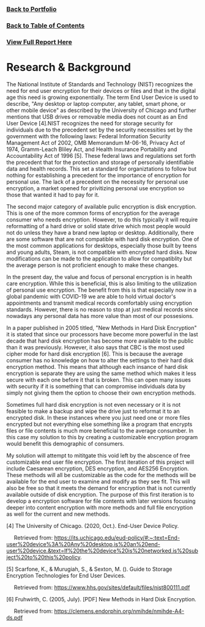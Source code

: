 ### [Back to Portfolio](index.md)

### [Back to Table of Contents](seniorproject.md)

### [View Full Report Here](fullReport.md)

Research & Background
====================
The National Institute of Standards and Technology (NIST) recognizes the need for end user encryption for their devices or files and that in the digital age this need is growing exponentially. The term End User Device is used to describe, "Any desktop or laptop computer, any tablet, smart phone, or other mobile device" as described by the University of Chicago and further mentions that USB drives or removable media does not count as an End User Device [4].NIST recognizes the need for storage security for individuals due to the precedent set by the security necessities set by the government with the following laws: Federal Information Security Management Act of 2002, OMB Memorandum M-06-16, Privacy Act of 1974, Gramm-Leach Bliley Act, and Health Insurance Portability and Accountability Act of 1996 [5]. 
These federal laws and regulations set forth the precedent that for the protection and storage of personally identifiable data and health records. This set a standard for organiztations to follow but nothing for establishing a precedent for the importance of encryption for personal use. The lack of a precedent on the necessity for personal use encryption, a market opened for privitizing personal use encryption so those that wanted it had to pay for it.

The second major category of available pulic encryption is disk encryption. This is one of the more common forms of encryption for the average consumer who needs encryption. However, to do this typically it will require reformatting of a hard drive or solid state drive which most people would not do unless they have a brand new laptop or desktop. Additionally, there are some software that are not compatible with hard disk encryption. One of the most common applications for desktops, especially those built by teens and young adults, Steam, is not compatible with encrypted hard disks. Now modifications can be made to the application to allow for compatiblity but the average person is not proficient enough to make these changes.

In the present day, the value and focus of personal encryption is in health care encryption. While this is beneficial, this is also limiting to the utilization of personal use encryption. The benefit from this is that especially now in a global pandemic with COVID-19 we are able to hold virtual doctor's appointments and transmit medical records comfortably using encryption standards. However, there is no reason to stop at just medical records since nowadays any personal data has more value than most of our possesions.

In a paper published in 2005 titled, "New Methods in Hard Disk Encryption" it is stated that since our processors have become more powerful in the last decade that hard disk encryption has become more available to the public than it was previously. However, it also says that CBC is the most used cipher mode for hard disk encryption [6]. This is because the average consumer has no knowledge on how to alter the settings to their hard disk encryption method. This means that although each insance of hard disk encryption is separate they are using the same method which makes it less secure with each one before it that is broken. This can open many issues with security if it is something that can compromise individuals data by simply not giving them the option to choose their own encryption methods.

Sometimes full hard disk encryption is not even necessary or it is not feasible to make a backup and wipe the drive just to reformat it to an encrypted disk. In these instances where you just need one or more files encrypted but not everything else something like a program that encrypts files or file contents is much more beneficial to the average consumber. In this case my solution to this by creating a customizable encryption program would benefit this demographic of consumers.

My solution will attempt to mititgate this void left by the abscence of free customizable end user file encryption. The first iteration of this project will include Caesarean encryption, DES encryption, and AES256 Encryption. These methods will all be customizable as the code for the methods will be available for the end user to examine and modify as they see fit. This will also be free so that it meets the demand for encryption that is not currently available outside of disk encryption. The purpose of this first iteration is to develop a encryption software for file contents with later versions focusing deeper into content encryption with more methods and full file encryption as well for the current and new methods.

[4] The University of Chicago. (2020, Oct.). End-User Device Policy.

&nbsp;&nbsp;&nbsp;&nbsp;&nbsp;Retrieved from: https://its.uchicago.edu/eud-policy/#:~:text=End-user%20device%3A%20Any%20desktop,is%20an%20end-user%20device.&text=If%20the%20device%20is%20networked,is%20subject%20to%20this%20policy.
  
[5] Scarfone, K., & Murugiah, S., & Sexton, M. (). Guide to Storage Encryption Technologies for End User Devices.

&nbsp;&nbsp;&nbsp;&nbsp;&nbsp;Retrieved from: https://www.hhs.gov/sites/default/files/nist800111.pdf

[6] Fruhwirth, C. (2005, July). [PDF] New Methods in Hard Disk Encryption.

&nbsp;&nbsp;&nbsp;&nbsp;&nbsp;Retrieved from: https://clemens.endorphin.org/nmihde/nmihde-A4-ds.pdf
